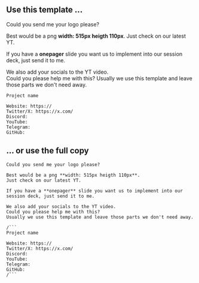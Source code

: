 ## Use this template ...

Could you send me your logo please?  

Best would be a png **width: 515px heigth 110px**. 
Just check on our latest YT.  

If you have a **onepager** slide you want us to implement into our session deck, just send it to me.  

We also add your socials to the YT video.  
Could you please help me with this? 
Usually we use this template and leave those parts we don't need away. 

```
Project name 

Website: https://
Twitter/X: https://x.com/
Discord:
YouTube:
Telegram:
GitHub: 
```


## ... or use the full copy

```
Could you send me your logo please?  

Best would be a png **width: 515px heigth 110px**. 
Just check on our latest YT.  

If you have a **onepager** slide you want us to implement into our session deck, just send it to me.  

We also add your socials to the YT video.  
Could you please help me with this? 
Usually we use this template and leave those parts we don't need away. 

/```
Project name 

Website: https://
Twitter/X: https://x.com/
Discord:
YouTube:
Telegram:
GitHub: 
/```
```

